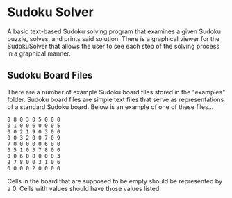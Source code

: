 # Sudoku Solver

A basic text-based Sudoku solving program that examines a given 
Sudoku puzzle, solves, and prints said solution. There is a graphical viewer for the SudokuSolver that
allows the user to see each step of the solving process in a graphical manner.

## Sudoku Board Files 
There are a number of example Sudoku board files stored in the "examples"
folder. Sudoku board files are simple text files that serve as representations
of a standard Sudoku board. Below is an example of one of these files...

```
0 8 0 3 0 5 0 0 0
0 1 0 0 6 0 0 0 5
0 0 2 1 9 0 3 0 0
0 0 3 2 0 0 7 0 9
7 0 0 0 0 0 6 0 0
0 5 1 0 3 7 8 0 0
0 0 6 0 8 0 0 0 3
2 7 8 0 0 3 1 0 6
0 0 0 0 2 0 0 0 0
```

Cells in the board that are supposed to be empty should be represented
by a 0. Cells with values should have those values listed.
